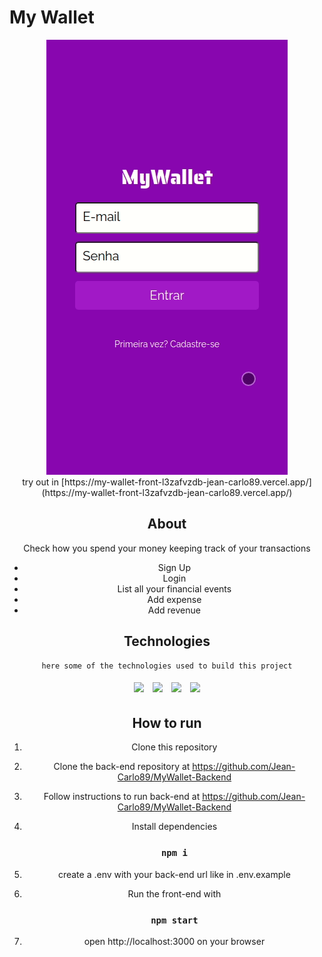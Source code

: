 # My Wallet


<div style="text-align:center">
<img src="./images/myWallet.gif" />
<div/>
try out in [https://my-wallet-front-l3zafvzdb-jean-carlo89.vercel.app/](https://my-wallet-front-l3zafvzdb-jean-carlo89.vercel.app/)


## About

Check how you spend your money keeping track of your transactions

- Sign Up
- Login
- List all your financial events
- Add expense
- Add revenue

## Technologies
    here some of the technologies used to build this project
<p>
  <img style='margin: 5px;' src='https://img.shields.io/badge/styled-components%20-%2320232a.svg?&style=for-the-badge&color=b8679e&logo=styled-components&logoColor=%3a3a3a'>
  <img style='margin: 5px;' src='https://img.shields.io/badge/axios%20-%2320232a.svg?&style=for-the-badge&color=informational'>
  <img style='margin: 5px;' src="https://img.shields.io/badge/react-app%20-%2320232a.svg?&style=for-the-badge&color=60ddf9&logo=react&logoColor=%2361DAFB"/>
  <img style='margin: 5px;' src="https://img.shields.io/badge/react_route%20-%2320232a.svg?&style=for-the-badge&logo=react&logoColor=%2361DAFB"/>
</p>

## How to run

1. Clone this repository
2. Clone the back-end repository at https://github.com/Jean-Carlo89/MyWallet-Backend
3. Follow instructions to run back-end at https://github.com/Jean-Carlo89/MyWallet-Backend
4. Install dependencies

   ### `npm i`

5. create a .env with your back-end url like in .env.example
6. Run the front-end with

   ### `npm start`

7. open 
 http://localhost:3000 on your browser
  



